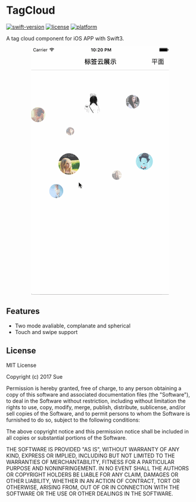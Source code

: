 # TagCloud
[![swift-version](https://img.shields.io/badge/swift-3-orange.svg)]() [![license](https://img.shields.io/github/license/suesu123456/TagCloud.svg)]() [![platform](https://img.shields.io/cocoapods/p/BadgeSwift.svg)]()

A tag cloud component for iOS APP with Swift3.

<p align="center">
  <img src="./effect.gif" alt="preview">
</p>

## Features

- Two mode avaliable, complanate and spherical
- Touch and swipe support

## License

MIT License

Copyright (c) 2017 Sue

Permission is hereby granted, free of charge, to any person obtaining a copy
of this software and associated documentation files (the "Software"), to deal
in the Software without restriction, including without limitation the rights
to use, copy, modify, merge, publish, distribute, sublicense, and/or sell
copies of the Software, and to permit persons to whom the Software is
furnished to do so, subject to the following conditions:

The above copyright notice and this permission notice shall be included in all
copies or substantial portions of the Software.

THE SOFTWARE IS PROVIDED "AS IS", WITHOUT WARRANTY OF ANY KIND, EXPRESS OR
IMPLIED, INCLUDING BUT NOT LIMITED TO THE WARRANTIES OF MERCHANTABILITY,
FITNESS FOR A PARTICULAR PURPOSE AND NONINFRINGEMENT. IN NO EVENT SHALL THE
AUTHORS OR COPYRIGHT HOLDERS BE LIABLE FOR ANY CLAIM, DAMAGES OR OTHER
LIABILITY, WHETHER IN AN ACTION OF CONTRACT, TORT OR OTHERWISE, ARISING FROM,
OUT OF OR IN CONNECTION WITH THE SOFTWARE OR THE USE OR OTHER DEALINGS IN THE
SOFTWARE.
